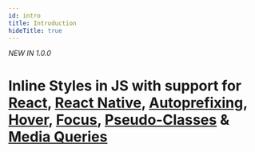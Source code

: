 ```yaml
---
id: intro
title: Introduction
hideTitle: true
---
```

*NEW IN 1.0.0*

# Inline Styles in JS with support for [React](#react), [React Native](#react-native), [Autoprefixing](#autoprefixing), [Hover](#hover), [Focus](#focus), [Pseudo-Classes](#pseudo-classes) & [Media Queries](#media-queries)

